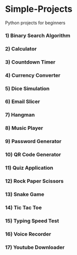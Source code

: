 # Simple-Projects
Python projects for beginners

### 1) Binary Search Algorithm



### 2) Calculator



### 3) Countdown Timer



### 4) Currency Converter



### 5) Dice Simulation




### 6) Email Slicer






### 7) Hangman





### 8) Music Player






### 9) Password Generator






### 10) QR Code Generator





### 11) Quiz Application







### 12) Rock Paper Scissors






### 13) Snake Game






### 14) Tic Tac Toe






### 15) Typing Speed Test






### 16) Voice Recorder






### 17) Youtube Downloader
